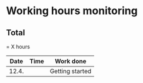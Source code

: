 # Working hours monitoring

## Total
= X hours

| Date  | Time | Work done |
|-------|------|-----------|
| 12.4. |      | Getting started |